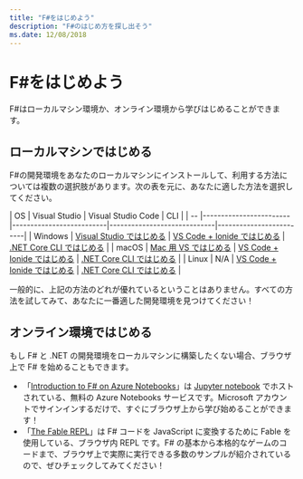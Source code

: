 ```yaml
---
title: "F#をはじめよう"
description: "F#のはじめ方を探し出そう"
ms.date: 12/08/2018
---
```

# <a name="get-started-with-f"></a>F#をはじめよう

F#はローカルマシン環境か、オンライン環境から学びはじめることができます。

## <a name="get-started-on-your-machine"></a>ローカルマシンではじめる

F#の開発環境をあなたのローカルマシンにインストールして、利用する方法については複数の選択肢があります。次の表を元に、あなたに適した方法を選択してください。

| OS | Visual Studio | Visual Studio Code | CLI |
| -- |------------------------|--------------------------|-----------------------------|-------------------------|
| Windows | [Visual Studio ではじめる](get-started-visual-studio.md) | [VS Code + Ionide ではじめる](get-started-vscode.md) | [.NET Core CLI ではじめる](get-started-command-line.md) |
| macOS   | [Mac 用 VS ではじめる](get-started-with-visual-studio-for-mac.md) | [VS Code + Ionide ではじめる](get-started-vscode.md) | [.NET Core CLI ではじめる](get-started-command-line.md) |
| Linux   | N/A | [VS Code + Ionide ではじめる](get-started-vscode.md) | [.NET Core CLI ではじめる](get-started-command-line.md) |

一般的に、上記の方法のどれが優れているということはありません。すべての方法を試してみて、あなたに一番適した開発環境を見つけてください！

## <a name="get-started-online"></a>オンライン環境ではじめる

もし F# と .NET の開発環境をローカルマシンに構築したくない場合、ブラウザ上で F# を始めることもできます。

- 「[Introduction to F# on Azure Notebooks](https://notebooks.azure.com/Microsoft/projects/2018-Intro-FSharp/html/Introduction%20to%20FSharp.ipynb)」は [Jupyter notebook](https://jupyter.org/) でホストされている、無料の Azure Notebooks サービスです。Microsoft アカウントでサインインするだけで、すぐにブラウザ上から学び始めることができます！
- 「[The Fable REPL](https://fable.io/repl/)」は F# コードを JavaScript に変換するために Fable を使用している、ブラウザ内 REPL です。F# の基本から本格的なゲームのコードまで、ブラウザ上で実際に実行できる多数のサンプルが紹介されているので、ぜひチェックしてみてください！

